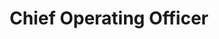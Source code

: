 ---
draft: false
name: "Joel K."
title: "Chief Operating Officer"
bio: "Founder of Bitcoin for Bullies, a dog rescue non-profit with emphasis on educating businesses and the public on the merits of bitcoin."
avatar: {
    src: "/assets/headshots/joel.webp",
    alt: "Joel K."
}
publishDate: "2024-03-31 15:39"
---